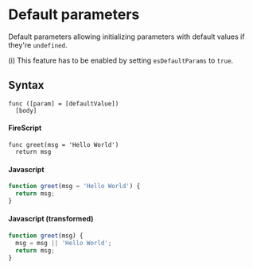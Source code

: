 Default parameters
==================

Default parameters allowing initializing parameters with default values if they're `undefined`.

(i) This feature has to be enabled by setting `esDefaultParams` to `true`.


Syntax
------

```
func ([param] = [defaultValue])
  [body]
```

#### FireScript

```fire
func greet(msg = 'Hello World')
  return msg
```

#### Javascript

```js
function greet(msg = 'Hello World') {
  return msg;
}
```

#### Javascript (transformed)

```js
function greet(msg) {
  msg = msg || 'Hello World';
  return msg;
}
```
